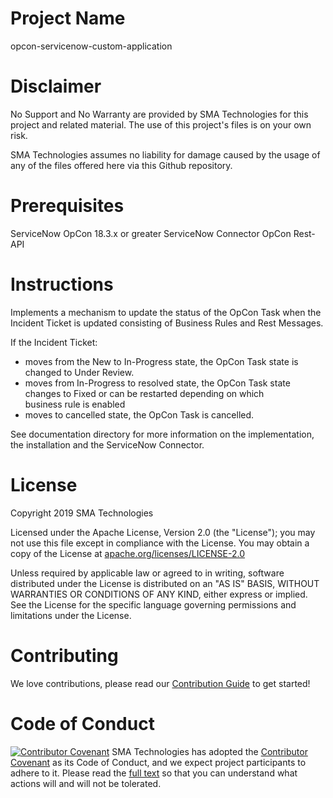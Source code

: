 # Project Name
opcon-servicenow-custom-application

# Disclaimer
No Support and No Warranty are provided by SMA Technologies for this project and related material. The use of this project's files is on your own risk.

SMA Technologies assumes no liability for damage caused by the usage of any of the files offered here via this Github repository.

# Prerequisites

ServiceNow
OpCon 18.3.x or greater
ServiceNow Connector
OpCon Rest-API

# Instructions

Implements a mechanism to update the status of the OpCon Task when the Incident Ticket is updated consisting of Business Rules and Rest Messages.

If the Incident Ticket: 
* moves from the New to In-Progress state, the OpCon Task state is changed to Under Review.
* moves from In-Progress to resolved state, the OpCon Task state changes to Fixed or can be restarted depending on which  
  business rule is enabled
* moves to cancelled state, the OpCon Task is cancelled.

See documentation directory for more information on the implementation, the installation and the ServiceNow Connector.

# License
Copyright 2019 SMA Technologies

Licensed under the Apache License, Version 2.0 (the "License");
you may not use this file except in compliance with the License.
You may obtain a copy of the License at [apache.org/licenses/LICENSE-2.0](http://www.apache.org/licenses/LICENSE-2.0)

Unless required by applicable law or agreed to in writing, software
distributed under the License is distributed on an "AS IS" BASIS,
WITHOUT WARRANTIES OR CONDITIONS OF ANY KIND, either express or implied.
See the License for the specific language governing permissions and
limitations under the License.

# Contributing
We love contributions, please read our [Contribution Guide](CONTRIBUTING.md) to get started!

# Code of Conduct
[![Contributor Covenant](https://img.shields.io/badge/Contributor%20Covenant-v2.0%20adopted-ff69b4.svg)](code-of-conduct.md)
SMA Technologies has adopted the [Contributor Covenant](CODE_OF_CONDUCT.md) as its Code of Conduct, and we expect project participants to adhere to it. Please read the [full text](CODE_OF_CONDUCT.md) so that you can understand what actions will and will not be tolerated.
